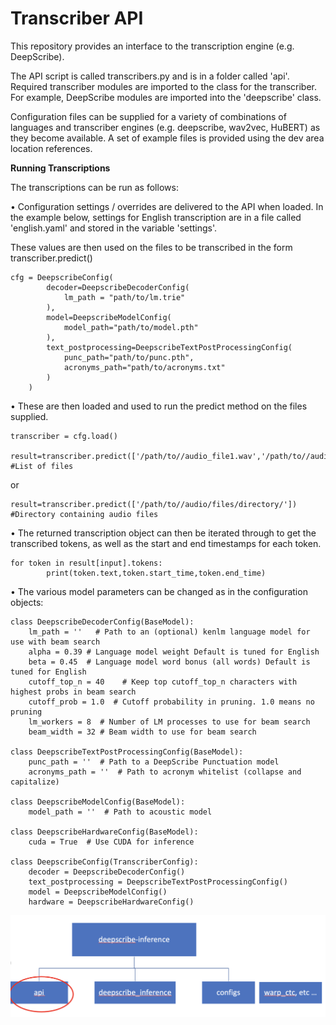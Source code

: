 # Transcriber API

This repository provides an interface to the transcription engine (e.g. DeepScribe).

The API script is called transcribers.py and is in a folder called 'api'. Required transcriber modules are imported to the class for the transcriber. For example, DeepScribe modules are imported into the 'deepscribe' class.

Configuration files can be supplied for a variety of combinations of languages and transcriber engines (e.g. deepscribe, wav2vec, HuBERT) as they become available. A set of example files is provided using the dev area location references.



**Running Transcriptions**

The transcriptions can be run as follows:


•	Configuration settings / overrides are delivered to the API when loaded. 
In the example below, settings for English transcription are in a file called 'english.yaml' and stored in the variable 'settings'.


These values are then used on the files to be transcribed in the form transcriber.predict()

	cfg = DeepscribeConfig(
            decoder=DeepscribeDecoderConfig(
                lm_path = "path/to/lm.trie"
            ),
            model=DeepscribeModelConfig(
                model_path="path/to/model.pth"
            ),
            text_postprocessing=DeepscribeTextPostProcessingConfig(
                punc_path="path/to/punc.pth",
                acronyms_path="path/to/acronyms.txt"
            )
        )


        
	
	

•	These are then loaded and used to run the predict method on the files supplied.

	transcriber = cfg.load()

	result=transcriber.predict(['/path/to//audio_file1.wav','/path/to//audio_file1.wav'])  #List of files

or
	
	result=transcriber.predict(['/path/to//audio/files/directory/'])  #Directory containing audio files

•   The returned transcription object can then be iterated through to get the transcribed tokens, as well as the start and end timestamps for each token.

    for token in result[input].tokens:
            print(token.text,token.start_time,token.end_time)

•	The various model parameters can be changed as in the configuration objects:

	
	class DeepscribeDecoderConfig(BaseModel):
        lm_path = ''   # Path to an (optional) kenlm language model for use with beam search
        alpha = 0.39 # Language model weight Default is tuned for English
        beta = 0.45  # Language model word bonus (all words) Default is tuned for English
        cutoff_top_n = 40    # Keep top cutoff_top_n characters with highest probs in beam search
        cutoff_prob = 1.0  # Cutoff probability in pruning. 1.0 means no pruning
        lm_workers = 8  # Number of LM processes to use for beam search
        beam_width = 32 # Beam width to use for beam search

    class DeepscribeTextPostProcessingConfig(BaseModel):
        punc_path = ''  # Path to a DeepScribe Punctuation model
        acronyms_path = ''  # Path to acronym whitelist (collapse and capitalize)

    class DeepscribeModelConfig(BaseModel):
        model_path = ''  # Path to acoustic model

    class DeepscribeHardwareConfig(BaseModel):
        cuda = True  # Use CUDA for inference

    class DeepscribeConfig(TranscriberConfig):
        decoder = DeepscribeDecoderConfig()
        text_postprocessing = DeepscribeTextPostProcessingConfig()
        model = DeepscribeModelConfig()
        hardware = DeepscribeHardwareConfig()


![image info](./images/api_location.png)

